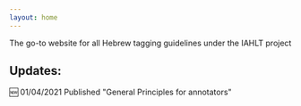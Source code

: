 ```yaml
---
layout: home
---
```


The go-to website for all Hebrew tagging guidelines under the IAHLT project

## Updates:
:new: 01/04/2021 Published "General Principles for annotators"
